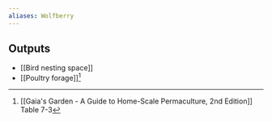```yaml
---
aliases: Wolfberry
---
```

## Outputs
- [[Bird nesting space]]
- [[Poultry forage]][^1]

[^1]: [[Gaia's Garden - A Guide to Home-Scale Permaculture, 2nd Edition]] Table 7-3
